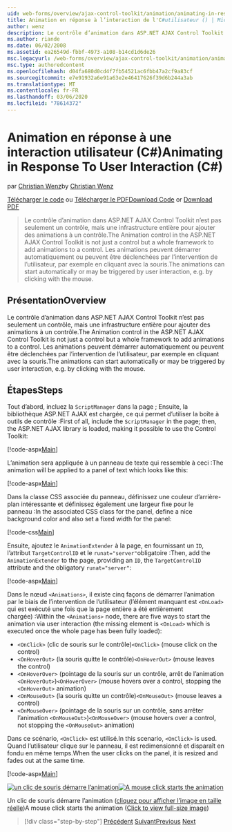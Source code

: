 ```yaml
---
uid: web-forms/overview/ajax-control-toolkit/animation/animating-in-response-to-user-interaction-cs
title: Animation en réponse à l’interaction de l'C#utilisateur () | Microsoft Docs
author: wenz
description: Le contrôle d’animation dans ASP.NET AJAX Control Toolkit n’est pas seulement un contrôle, mais une infrastructure entière pour ajouter des animations à un contrôle. Les animations peuvent être en étoile...
ms.author: riande
ms.date: 06/02/2008
ms.assetid: ea26549d-fbbf-4973-a108-b14cd1d6de26
msc.legacyurl: /web-forms/overview/ajax-control-toolkit/animation/animating-in-response-to-user-interaction-cs
msc.type: authoredcontent
ms.openlocfilehash: d04fa680d0cd4f7fb54521ac6fbb47a2cf9a83cf
ms.sourcegitcommit: e7e91932a6e91a63e2e46417626f39d6b244a3ab
ms.translationtype: MT
ms.contentlocale: fr-FR
ms.lasthandoff: 03/06/2020
ms.locfileid: "78614372"
---
```

# <a name="animating-in-response-to-user-interaction-c"></a><span data-ttu-id="7e545-104">Animation en réponse à une interaction utilisateur (C#)</span><span class="sxs-lookup"><span data-stu-id="7e545-104">Animating in Response To User Interaction (C#)</span></span>

<span data-ttu-id="7e545-105">par [Christian Wenz](https://github.com/wenz)</span><span class="sxs-lookup"><span data-stu-id="7e545-105">by [Christian Wenz](https://github.com/wenz)</span></span>

<span data-ttu-id="7e545-106">[Télécharger le code](https://download.microsoft.com/download/f/9/a/f9a26acd-8df4-4484-8a18-199e4598f411/Animation6.cs.zip) ou [Télécharger le PDF](https://download.microsoft.com/download/6/7/1/6718d452-ff89-4d3f-a90e-c74ec2d636a3/animation6CS.pdf)</span><span class="sxs-lookup"><span data-stu-id="7e545-106">[Download Code](https://download.microsoft.com/download/f/9/a/f9a26acd-8df4-4484-8a18-199e4598f411/Animation6.cs.zip) or [Download PDF](https://download.microsoft.com/download/6/7/1/6718d452-ff89-4d3f-a90e-c74ec2d636a3/animation6CS.pdf)</span></span>

> <span data-ttu-id="7e545-107">Le contrôle d’animation dans ASP.NET AJAX Control Toolkit n’est pas seulement un contrôle, mais une infrastructure entière pour ajouter des animations à un contrôle.</span><span class="sxs-lookup"><span data-stu-id="7e545-107">The Animation control in the ASP.NET AJAX Control Toolkit is not just a control but a whole framework to add animations to a control.</span></span> <span data-ttu-id="7e545-108">Les animations peuvent démarrer automatiquement ou peuvent être déclenchées par l’intervention de l’utilisateur, par exemple en cliquant avec la souris.</span><span class="sxs-lookup"><span data-stu-id="7e545-108">The animations can start automatically or may be triggered by user interaction, e.g. by clicking with the mouse.</span></span>

## <a name="overview"></a><span data-ttu-id="7e545-109">Présentation</span><span class="sxs-lookup"><span data-stu-id="7e545-109">Overview</span></span>

<span data-ttu-id="7e545-110">Le contrôle d’animation dans ASP.NET AJAX Control Toolkit n’est pas seulement un contrôle, mais une infrastructure entière pour ajouter des animations à un contrôle.</span><span class="sxs-lookup"><span data-stu-id="7e545-110">The Animation control in the ASP.NET AJAX Control Toolkit is not just a control but a whole framework to add animations to a control.</span></span> <span data-ttu-id="7e545-111">Les animations peuvent démarrer automatiquement ou peuvent être déclenchées par l’intervention de l’utilisateur, par exemple en cliquant avec la souris.</span><span class="sxs-lookup"><span data-stu-id="7e545-111">The animations can start automatically or may be triggered by user interaction, e.g. by clicking with the mouse.</span></span>

## <a name="steps"></a><span data-ttu-id="7e545-112">Étapes</span><span class="sxs-lookup"><span data-stu-id="7e545-112">Steps</span></span>

<span data-ttu-id="7e545-113">Tout d’abord, incluez la `ScriptManager` dans la page ; Ensuite, la bibliothèque ASP.NET AJAX est chargée, ce qui permet d’utiliser la boîte à outils de contrôle :</span><span class="sxs-lookup"><span data-stu-id="7e545-113">First of all, include the `ScriptManager` in the page; then, the ASP.NET AJAX library is loaded, making it possible to use the Control Toolkit:</span></span>

[!code-aspx[Main](animating-in-response-to-user-interaction-cs/samples/sample1.aspx)]

<span data-ttu-id="7e545-114">L’animation sera appliquée à un panneau de texte qui ressemble à ceci :</span><span class="sxs-lookup"><span data-stu-id="7e545-114">The animation will be applied to a panel of text which looks like this:</span></span>

[!code-aspx[Main](animating-in-response-to-user-interaction-cs/samples/sample2.aspx)]

<span data-ttu-id="7e545-115">Dans la classe CSS associée du panneau, définissez une couleur d’arrière-plan intéressante et définissez également une largeur fixe pour le panneau :</span><span class="sxs-lookup"><span data-stu-id="7e545-115">In the associated CSS class for the panel, define a nice background color and also set a fixed width for the panel:</span></span>

[!code-css[Main](animating-in-response-to-user-interaction-cs/samples/sample3.css)]

<span data-ttu-id="7e545-116">Ensuite, ajoutez le `AnimationExtender` à la page, en fournissant un `ID`, l’attribut `TargetControlID` et le `runat="server"`obligatoire :</span><span class="sxs-lookup"><span data-stu-id="7e545-116">Then, add the `AnimationExtender` to the page, providing an `ID`, the `TargetControlID` attribute and the obligatory `runat="server"`:</span></span>

[!code-aspx[Main](animating-in-response-to-user-interaction-cs/samples/sample4.aspx)]

<span data-ttu-id="7e545-117">Dans le nœud `<Animations>`, il existe cinq façons de démarrer l’animation par le biais de l’intervention de l’utilisateur (l’élément manquant est `<OnLoad>` qui est exécuté une fois que la page entière a été entièrement chargée) :</span><span class="sxs-lookup"><span data-stu-id="7e545-117">Within the `<Animations>` node, there are five ways to start the animation via user interaction (the missing element is `<OnLoad>` which is executed once the whole page has been fully loaded):</span></span>

- <span data-ttu-id="7e545-118">`<OnClick>` (clic de souris sur le contrôle)</span><span class="sxs-lookup"><span data-stu-id="7e545-118">`<OnClick>` (mouse click on the control)</span></span>
- <span data-ttu-id="7e545-119">`<OnHoverOut>` (la souris quitte le contrôle)</span><span class="sxs-lookup"><span data-stu-id="7e545-119">`<OnHoverOut>` (mouse leaves the control)</span></span>
- <span data-ttu-id="7e545-120">`<OnHoverOver>` (pointage de la souris sur un contrôle, arrêt de l’animation `<OnHoverOut>`)</span><span class="sxs-lookup"><span data-stu-id="7e545-120">`<OnHoverOver>` (mouse hovers over a control, stopping the `<OnHoverOut>` animation)</span></span>
- <span data-ttu-id="7e545-121">`<OnMouseOut>` (la souris quitte un contrôle)</span><span class="sxs-lookup"><span data-stu-id="7e545-121">`<OnMouseOut>` (mouse leaves a control)</span></span>
- <span data-ttu-id="7e545-122">`<OnMouseOver>` (pointage de la souris sur un contrôle, sans arrêter l’animation `<OnMouseOut>`)</span><span class="sxs-lookup"><span data-stu-id="7e545-122">`<OnMouseOver>` (mouse hovers over a control, not stopping the `<OnMouseOut>` animation)</span></span>

<span data-ttu-id="7e545-123">Dans ce scénario, `<OnClick>` est utilisé.</span><span class="sxs-lookup"><span data-stu-id="7e545-123">In this scenario, `<OnClick>` is used.</span></span> <span data-ttu-id="7e545-124">Quand l’utilisateur clique sur le panneau, il est redimensionné et disparaît en fondu en même temps.</span><span class="sxs-lookup"><span data-stu-id="7e545-124">When the user clicks on the panel, it is resized and fades out at the same time.</span></span>

[!code-aspx[Main](animating-in-response-to-user-interaction-cs/samples/sample5.aspx)]

<span data-ttu-id="7e545-125">[![un clic de souris démarre l’animation](animating-in-response-to-user-interaction-cs/_static/image2.png)](animating-in-response-to-user-interaction-cs/_static/image1.png)</span><span class="sxs-lookup"><span data-stu-id="7e545-125">[![A mouse click starts the animation](animating-in-response-to-user-interaction-cs/_static/image2.png)](animating-in-response-to-user-interaction-cs/_static/image1.png)</span></span>

<span data-ttu-id="7e545-126">Un clic de souris démarre l’animation ([cliquez pour afficher l’image en taille réelle](animating-in-response-to-user-interaction-cs/_static/image3.png))</span><span class="sxs-lookup"><span data-stu-id="7e545-126">A mouse click starts the animation ([Click to view full-size image](animating-in-response-to-user-interaction-cs/_static/image3.png))</span></span>

> [!div class="step-by-step"]
> <span data-ttu-id="7e545-127">[Précédent](picking-one-animation-out-of-a-list-cs.md)
> [Suivant](disabling-actions-during-animation-cs.md)</span><span class="sxs-lookup"><span data-stu-id="7e545-127">[Previous](picking-one-animation-out-of-a-list-cs.md)
[Next](disabling-actions-during-animation-cs.md)</span></span>
